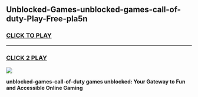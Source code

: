 
## Unblocked-Games-unblocked-games-call-of-duty-Play-Free-pla5n
<h3>
<a href="https://premium76.site?title=unblocked-games-call-of-duty&ref=20A">CLICK TO PLAY</a></h3>
<hr>

<h3>
<a href="https://premium76.site?title=unblocked-games-call-of-duty&ref=20A">CLICK 2 PLAY</a>
  
</h3>

<a href="https://premium76.site?title=unblocked-games-call-of-duty&ref=20A"><img src="https://clearcache.store/games.png"></a>


**unblocked-games-call-of-duty games unblocked: Your Gateway to Fun and Accessible Online Gaming**
